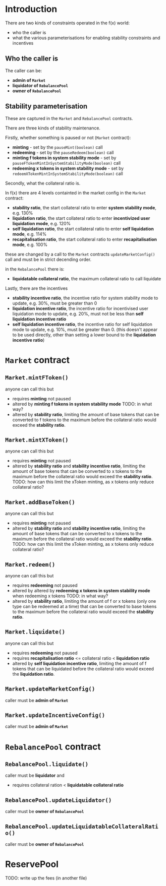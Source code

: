 # Introduction

There are two kinds of constraints operated in the f(x) world:

- who the caller is
- what the various parameterisations for enabling stability constraints and incentives

## Who the caller is

The caller can be:

- **admin of `Market`**
- **liquidator of `RebalancePool`**
- **owner of `RebalancePool`**

## Stability parameterisation

These are captured in the `Market` and `RebalancePool` contracts.

There are three kinds of stability maintenance.

Firstly, whether something is paused or not (`Market` contract):

- **minting** - set by the `pauseMint(boolean)` call
- **redeeming** - set by the `pauseRedeem(boolean)` call
- **minting f tokens in system stability mode** - set by `pauseFTokenMintInSystemStabilityMode(boolean)` call
- **redeeming x tokens in system stability mode** - set by `redeemXTokenMintInSystemStabilityMode(boolean)` call

Secondly, what the collateral ratio is.

In f(x) there are 4 levels containted in the market config in the `Market` contract:

- **stability ratio**, the start collateral ratio to enter **system stability mode**, e.g. 130%
- **liquidation ratio**, the start collateral ratio to enter **incentivized user liquidation mode**, e.g. 120%
- **self liquidation ratio**, the start collateral ratio to enter **self liquidation mode**, e.g. 114%
- **recapitalisation ratio**, the start collateral ratio to enter **recapitalisation mode**, e.g. 100%

these are changed by a call to the `Market` contracts `updateMarketConfig()` call and must be in strict decending order.

in the `RebalancePool` there is:

- **liquidatable collateral ratio**, the maximum collateral ratio to call liquidate

Lastly, there are the incentives

- **stability incentive ratio**, the incentive ratio for system stability mode to update, e.g. 30%, must be greater than 0
- **liquidation incentive ratio**, the incentive ratio for incentivised user liquidation mode to update, e.g. 20%, must not be less than **self liquidation incentive ratio**
- **self liquidation incentive ratio**, the incentive ratio for self liquidation mode to update, e.g. 10%, must be greater than 0. (this doesn't appear to be used directly, other than setting a lower bound to the **liquidation incentive ratio**)

# `Market` contract

## `Market.mintFToken()`

anyone can call this but

- requires **minting** not paused
- altered by **minting f tokens in system stability mode** TODO: in what way?
- altered by **stability ratio**, limiting the amount of base tokens that can be converted to f tokens to the maximum before the collateral ratio would exceed the **stability ratio**.

## `Market.mintXToken()`

anyone can call this but

- requires **minting** not paused
- altered by **stability ratio** and **stability incentive ratio**, limiting the amount of base tokens that can be converted to x tokens to the maximum before the collateral ratio would exceed the **stability ratio**. TODO: how can this limit the xToken minting, as x tokens only reduce collateral ratio?

## `Market.addBaseToken()`

anyone can call this but

- requires **minting** not paused
- altered by **stability ratio** and **stability incentive ratio**, limiting the amount of base tokens that can be converted to x tokens to the maximum before the collateral ratio would exceed the **stability ratio**. TODO: how can this limit the xToken minting, as x tokens only reduce collateral ratio?

## `Market.redeem()`

anyone can call this but

- requires **redeeming** not paused
- altered by altered by **redeeming x tokens in system stability mode** when redeeming x tokens TODO: in what way?
- altered by **stability ratio**, limiting the amount of f or x tokens (only one type can be redeemed at a time) that can be converted to base tokens to the maximum before the collateral ratio would exceed the **stability ratio**.

## `Market.liquidate()`

anyone can call this but

- requires **redeeming** not paused
- requires **recapitalisation ratio** <= collateral ratio < **liquidation ratio**
- altered by **self liquidation incentive ratio**, limiting the amount of f tokens that can be liquidated before the collateral ratio would exceed the **liquidation ratio**.

## `Market.updateMarketConfig()`

caller must be **admin of `Market`**

## `Market.updateIncentiveConfig()`

caller must be **admin of `Market`**

# `RebalancePool` contract

## `RebalancePool.liquidate()`

caller must be **liquidator** and

- requires collateral ration < **liquidatable collateral ratio**

## `RebalancePool.updateLiquidator()`

caller must be **owner of `RebalancePool`**

## `RebalancePool.updateLiquidatableCollateralRatio()`

caller must be **owner of `RebalancePool`**

# ReservePool

TODO: write up the fees (in another file)

